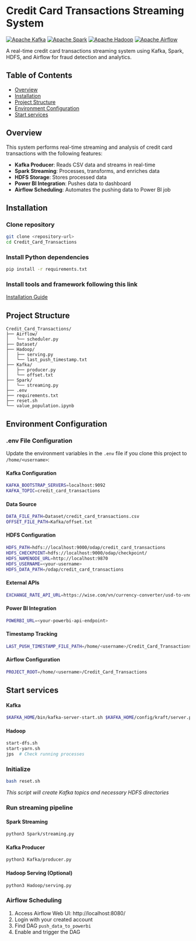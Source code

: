 # Credit Card Transactions Streaming System

[![Apache Kafka](https://img.shields.io/badge/Apache%20Kafka-3.9-231F20?style=flat-square&logo=apache-kafka)](https://kafka.apache.org/)
[![Apache Spark](https://img.shields.io/badge/Apache%20Spark-3.5.6-E25A1C?style=flat-square&logo=apache-spark)](https://spark.apache.org/)
[![Apache Hadoop](https://img.shields.io/badge/Apache%20Hadoop-3.4.1-66CCFF?style=flat-square&logo=apache-hadoop)](https://hadoop.apache.org/)
[![Apache Airflow](https://img.shields.io/badge/Apache%20Airflow-2.10.5-017CEE?style=flat-square&logo=apache-airflow)](https://airflow.apache.org/)

A real-time credit card transactions streaming system using Kafka, Spark, HDFS, and Airflow for fraud detection and analytics.

## Table of Contents

- [Overview](#-overview)
- [Installation](#-installation)
- [Project Structure](#-project-structure)
- [Environment Configuration](#️-environment-configuration)
- [Start services](#-start-services)

## Overview

This system performs real-time streaming and analysis of credit card transactions with the following features:

- **Kafka Producer**: Reads CSV data and streams in real-time
- **Spark Streaming**: Processes, transforms, and enriches data
- **HDFS Storage**: Stores processed data
- **Power BI Integration**: Pushes data to dashboard
- **Airflow Scheduling**: Automates the pushing data to Power BI job



## Installation

### Clone repository
```bash
git clone <repository-url>
cd Credit_Card_Transactions
```

### Install Python dependencies
```bash
pip install -r requirements.txt
```

### Install tools and framework following this link
[Installation Guide](https://www.notion.so/0-Installation-1ed4d3cd38d580cf8e1fd5e071ce84f3?source=copy_link)

## Project Structure

```
Credit_Card_Transactions/
├── Airflow/              
│   └── scheduler.py         
├── Dataset/              
├── Hadoop/               
│   ├── serving.py           
│   └── last_push_timestamp.txt
├── Kafka/                
│   ├── producer.py          
│   └── offset.txt           
├── Spark/                
│   └── streaming.py         
├── .env                  
├── requirements.txt      
├── reset.sh             
└── value_population.ipynb
```

## Environment Configuration

### .env File Configuration

Update the environment variables in the `.env` file if you clone this project to `/home/<username>`:

#### Kafka Configuration
```bash
KAFKA_BOOTSTRAP_SERVERS=localhost:9092
KAFKA_TOPIC=credit_card_transactions
```

#### Data Source
```bash
DATA_FILE_PATH=Dataset/credit_card_transactions.csv
OFFSET_FILE_PATH=Kafka/offset.txt
```

#### HDFS Configuration
```bash
HDFS_PATH=hdfs://localhost:9000/odap/credit_card_transactions
HDFS_CHECKPOINT=hdfs://localhost:9000/odap/checkpoint/
HDFS_NAMENODE_URL=http://localhost:9870
HDFS_USERNAME=<your-username>
HDFS_DATA_PATH=/odap/credit_card_transactions
```

#### External APIs
```bash
EXCHANGE_RATE_API_URL=https://wise.com/vn/currency-converter/usd-to-vnd-rate
```

#### Power BI Integration
```bash
POWERBI_URL=<your-powerbi-api-endpoint>
```

#### Timestamp Tracking
```bash
LAST_PUSH_TIMESTAMP_FILE_PATH=/home/<username>/Credit_Card_Transactions/Hadoop/last_push_timestamp.txt
```

#### Airflow Configuration
```bash
PROJECT_ROOT=/home/<username>/Credit_Card_Transactions
```

## Start services

#### Kafka
```bash
$KAFKA_HOME/bin/kafka-server-start.sh $KAFKA_HOME/config/kraft/server.properties
```

#### Hadoop
```bash
start-dfs.sh
start-yarn.sh
jps  # Check running processes
```

### Initialize
```bash
bash reset.sh
```
*This script will create Kafka topics and necessary HDFS directories*

### Run streaming pipeline

#### Spark Streaming
```bash
python3 Spark/streaming.py
```

#### Kafka Producer
```bash
python3 Kafka/producer.py
```

#### Hadoop Serving (Optional)
```bash
python3 Hadoop/serving.py
```

### Airflow Scheduling

1. Access Airflow Web UI: http://localhost:8080/
2. Login with your created account
3. Find DAG `push_data_to_powerbi`
4. Enable and trigger the DAG

